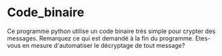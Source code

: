 # Code_binaire
Ce programme python utilise un code binaire très simple pour crypter des messages.
Remarquez ce qui est demandé à la fin du programme. Etes-vous en mesure d'automatiser le décryptage de tout message?
